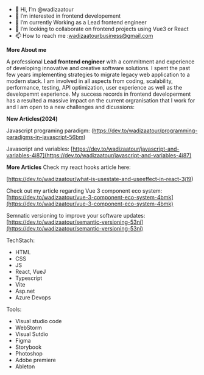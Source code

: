 
- 👋 Hi, I’m @wadizaatour
- 👀 I’m interested in frontend developement
- 🌱 I’m currently Working as a Lead frontend engineer
- 💞️ I’m looking to collaborate on frontend projects using Vue3 or React
- 📫 How to reach me :wadizaatourbusiness@gmail.com
  
**More About me**

A professional **Lead frontend engineer** with a commitment and experience of developing innovative and creative software solutions. 
I spent the past few years implementing strategies to migrate legacy web application to a modern stack. I am involved in all aspects from coding, scalability, performance, testing, API optimization, user experience as well as the developemnt experience.
My success records in frontend developerment has a resulted a massive impact on the current orgranisation that I work for and I am open to a new challenges and dicussions:

**New Articles(2024)**

Javascript programing paradigm: 
(https://dev.to/wadizaatour/programming-paradigms-in-javascript-56bm)

Javascript and variables: 
[https://dev.to/wadizaatour/javascript-and-variables-4i87](https://dev.to/wadizaatour/javascript-and-variables-4i87)

**More Articles**
Check my react hooks article here: 

[https://dev.to/wadizaatour/what-is-usestate-and-useeffect-in-react-3j19)

Check out my article regarding Vue 3 component eco system:
[https://dev.to/wadizaatour/vue-3-component-eco-system-4bmk](https://dev.to/wadizaatour/vue-3-component-eco-system-4bmk)

Semnatic versioning to improve your software updates:
[https://dev.to/wadizaatour/semantic-versioning-53ni](https://dev.to/wadizaatour/semantic-versioning-53ni)




TechStach: 
 - HTML
 - CSS
 - JS
 - React, VueJ
 - Typescript
 - Vite
 - Asp.net
 - Azure Devops

Tools:
 - Visual studio code
 - WebStorm
 - Visual Sutdio
 - Figma
 - Storybook
 - Photoshop
 - Adobe premiere
 - Ableton

 
